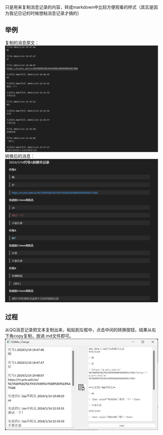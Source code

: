 只是用来复制消息记录的内容，转成markdown中比较方便观看的样式（其实是因为我记日记的时候想粘消息记录才搞的）

## 举例
复制的消息原文：
![复制的消息原文](消息记录示例.png)
转换后的消息：
![转换后的消息](转换结果示例.png)

## 过程
从QQ消息记录把文本复制出来，粘贴到左框中，点击中间的转换按钮，结果从右下角copy复制，放进.md文件即可。
![Alt text](操作界面.png)